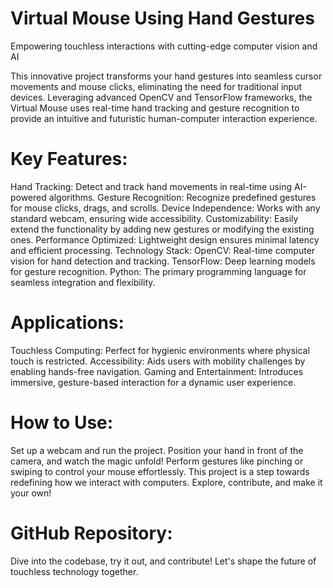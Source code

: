 # Virtual Mouse Using Hand Gestures

Empowering touchless interactions with cutting-edge computer vision and AI

This innovative project transforms your hand gestures into seamless cursor movements and mouse clicks, eliminating the need for traditional input devices. Leveraging advanced OpenCV and TensorFlow frameworks, the Virtual Mouse uses real-time hand tracking and gesture recognition to provide an intuitive and futuristic human-computer interaction experience.

# Key Features:
Hand Tracking: Detect and track hand movements in real-time using AI-powered algorithms.
Gesture Recognition: Recognize predefined gestures for mouse clicks, drags, and scrolls.
Device Independence: Works with any standard webcam, ensuring wide accessibility.
Customizability: Easily extend the functionality by adding new gestures or modifying the existing ones.
Performance Optimized: Lightweight design ensures minimal latency and efficient processing.
Technology Stack:
OpenCV: Real-time computer vision for hand detection and tracking.
TensorFlow: Deep learning models for gesture recognition.
Python: The primary programming language for seamless integration and flexibility.

# Applications:
Touchless Computing: Perfect for hygienic environments where physical touch is restricted.
Accessibility: Aids users with mobility challenges by enabling hands-free navigation.
Gaming and Entertainment: Introduces immersive, gesture-based interaction for a dynamic user experience.

# How to Use:
Set up a webcam and run the project.
Position your hand in front of the camera, and watch the magic unfold!
Perform gestures like pinching or swiping to control your mouse effortlessly.
This project is a step towards redefining how we interact with computers. Explore, contribute, and make it your own!

# GitHub Repository: 
Dive into the codebase, try it out, and contribute! Let's shape the future of touchless technology together.


